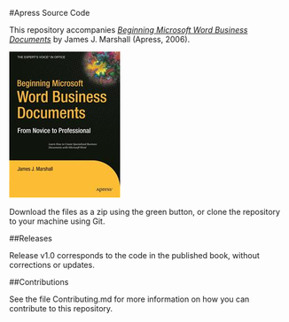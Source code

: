 #Apress Source Code

This repository accompanies [*Beginning Microsoft Word Business Documents*](http://www.apress.com/9781590597286) by James J. Marshall (Apress, 2006).

![Cover image](9781590597286.jpg)

Download the files as a zip using the green button, or clone the repository to your machine using Git.

##Releases

Release v1.0 corresponds to the code in the published book, without corrections or updates.

##Contributions

See the file Contributing.md for more information on how you can contribute to this repository.
